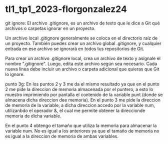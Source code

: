 # tl1_tp1_2023-florgonzalez24

git ignore:
El archivo .gitignore, es un archivo de texto que le dice a Git qué archivos o carpetas ignorar en un proyecto.

Un archivo local .gitignore generalmente se coloca en el directorio raíz de un proyecto. También puedes crear un archivo global .gitignore, y cualquier entrada en ese archivo se ignorará en todos tus repositorios de Git.

Para crear un archivo .gitignore local, crea un archivo de texto y asígnale el nombre ".gitignore". Luego, edita este archivo según sea necesario. Cada nueva línea debe incluir un archivo o carpeta adicional que quieras que Git lo ignore.

punto 3g:
En los puntos 2 y 3 me da el mismo resultado ya que en el punto 2 me pide la direccion de memoria almacenada por el puntero, a esto lo muestro imprimiendo por pantalla el contenido de la variable punt (donde se almacena dicha direccion dee memoria). En el punto 3 me pide la direccion de memoria de la variable, a dicha direccion accedo por la variable num, utilizanbdo el operador &, el cual me permite obtener la direccionde memoria de dicha variable.

En el punto 4 obtengo el tamaño que utiliza la memoria para almacenar la variable num. 
No es igual a los anteriores ya que el tamaño de memoria no es igual a la direccion de memoria de ambas variables.
